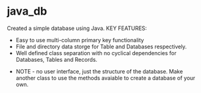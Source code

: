 # java_db
Created a simple database using Java.
KEY FEATURES:
- Easy to use multi-column primary key functionality
- File and directory data storge for Table and Databases respectively.
- Well defined class separation with no cyclical dependencies for Databases, Tables and Records.

* NOTE - no user interface, just the structure of the database. Make another class to use the methods avaiable to create a database of your own.
